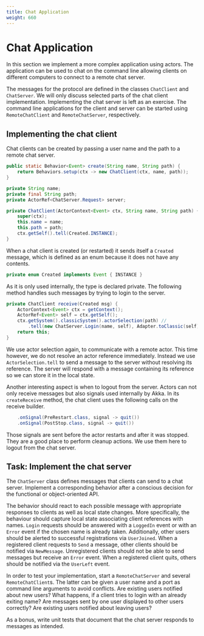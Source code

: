```yaml
---
title: Chat Application
weight: 660
---
```


# Chat Application

In this section we implement a more complex application using actors.
The application can be used to chat on the command line
allowing clients on different computers to connect to a remote chat server.

The messages for the protocol are defined in the classes `ChatClient` and `ChatServer`.
We will only discuss selected parts of the chat client implementation.
Implementing the chat server is left as an exercise.
The command line applications for the client and server
can be started using `RemoteChatClient` and `RemoteChatServer`, respectively.

## Implementing the chat client

Chat clients can be created by passing a user name and the path to a remote chat server.

```java
public static Behavior<Event> create(String name, String path) {
    return Behaviors.setup(ctx -> new ChatClient(ctx, name, path));
}

private String name;
private final String path;
private ActorRef<ChatServer.Request> server;

private ChatClient(ActorContext<Event> ctx, String name, String path) {
    super(ctx);
    this.name = name;
    this.path = path;
    ctx.getSelf().tell(Created.INSTANCE);
}
```

When a chat client is created (or restarted)
it sends itself a `Created` message, 
which is defined as an enum because it does not have any contents.

```java
private enum Created implements Event { INSTANCE }
```

As it is only used internally, the type is declared private.
The following method handles such messages by trying to login to the server.

```java
private ChatClient receive(Created msg) {
    ActorContext<Event> ctx = getContext();
    ActorRef<Event> self = ctx.getSelf();
    ctx.getSystem().classicSystem().actorSelection(path) //
        .tell(new ChatServer.Login(name, self), Adapter.toClassic(self));
    return this;
}
```

We use actor selection again, to communicate with a remote actor.
This time however, we do not resolve an actor reference immediately.
Instead we use `ActorSelection.tell` to send a message to the server
without resolving its reference.
The server will respond with a message containing its reference
so we can store it in the local state.

Another interesting aspect is when to logout from the server.
Actors can not only receive messages but also signals
used internally by Akka.
In its `createReceive` method, 
the chat client uses the following calls on the receive builder.

```java
    .onSignal(PreRestart.class, signal -> quit())
    .onSignal(PostStop.class, signal -> quit())
```

Those signals are sent before the actor restarts and after it was stopped.
They are a good place to perform cleanup actions.
We use them here to logout from the chat server.


## Task: Implement the chat server

The `ChatServer` class defines messages
that clients can send to a chat server.
Implement a corresponding behavior
after a conscious decision for the functional or object-oriented API.

The behavior should react to each possible message
with appropriate responses to clients as well as local state changes.
More specifically, the behaviour should
capture local state associating client references with names.
`Login` requests should be answered with a `LoggedIn` event
or with an `Error` event if the chosen name is already taken.
Additionally, other users should be alerted to successful registrations 
via `UserJoined`.
When a registered client requests to `Send` a message,
other clients should be notified via `NewMessage`.
Unregistered clients should not be able to send messages
but receive an `Error` event.
When a registered client quits,
others should be notified via the `UserLeft` event.

In order to test your implementation,
start a `RemoteChatServer` and several `RemoteChatClient`s.
The latter can be given a user name and a port as command line arguments
to avoid conflicts.
Are existing users notified about new users?
What happens, if a client tries to login with an already exiting name?
Are messages sent by one user displayed to other users correctly?
Are existing users notified about leaving users?

As a bonus, write unit tests that document
that the chat server responds to messages as intended.

